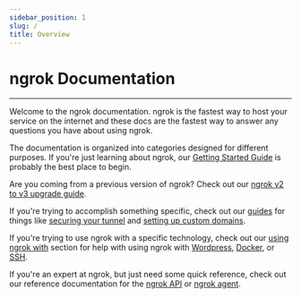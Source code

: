 ```yaml
---
sidebar_position: 1
slug: /
title: Overview
---
```


# ngrok Documentation
-------------------

Welcome to the ngrok documentation. ngrok is the fastest way to host your service on the internet and these docs are the fastest way to answer any questions you have about using ngrok.

The documentation is organized into categories designed for different purposes. If you're just learning about ngrok, our [Getting Started Guide](/guides/getting-started) is probably the best place to begin.

Are you coming from a previous version of ngrok? Check out our [ngrok v2 to v3 upgrade guide](/guides/upgrade-v2-v3).

If you're trying to accomplish something specific, check out our [guides](/guides) for things like [securing your tunnel](/guides/securing-your-tunnels) and [setting up custom domains](/guides/how-to-set-up-a-custom-domain).

If you're trying to use ngrok with a specific technology, check out our [using ngrok with](/using-ngrok-with) section for help with using ngrok with [Wordpress](/using-ngrok-with#wordpress), [Docker](/using-ngrok-with#docker), or [SSH](/using-ngrok-with#ssh).

If you're an expert at ngrok, but just need some quick reference, check out our reference documentation for the [ngrok API](/api) or [ngrok agent](/ngrok-agent).
